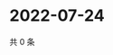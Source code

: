 # 2022-07-24

共 0 条

<!-- BEGIN WEIBO -->
<!-- 最后更新时间 Sun Jul 24 2022 01:17:48 GMT+0800 (China Standard Time) -->

<!-- END WEIBO -->

